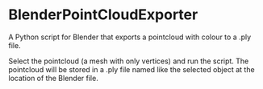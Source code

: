 # BlenderPointCloudExporter
A Python script for Blender that exports a pointcloud with colour to a .ply file.

Select the pointcloud (a mesh with only vertices) and run the script. 
The pointcloud will be stored in a .ply file named like the selected object at the location of the Blender file. 
